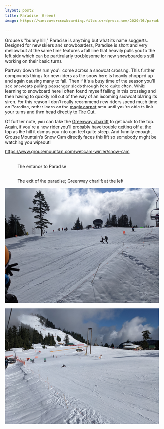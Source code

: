 ```yaml
---
layout: post2
title: Paradise (Green)
image: https://vancouversnowboarding.files.wordpress.com/2020/03/paradise.png

---
```

Grouse's "bunny hill," Paradise is anything but what its name suggests. Designed for new skiers and snowboarders, Paradise is short and very mellow but at the same time features a fall line that heavily pulls you to the left side which can be particularly troublesome for new snowboarders still working on their basic turns.

Partway down the run you'll come across a snowcat crossing. This further compounds things for new riders as the snow here is heavily chopped up and again causing many to fall. Then if it's a busy time of the season you'll see snowcats pulling passenger sleds through here quite often. While learning to snowboard here I often found myself falling in this crossing and then having to quickly roll out of the way of an incoming snowcat blaring its siren. For this reason I don't really recommend new riders spend much time on Paradise, rather learn on the [magic carpet](/grouse/magic-carpet/) area until you're able to link your turns and then head directly to [The Cut](/grouse/the-cut/).

Of further note, you can take the [Greenway chairlift](/grouse/greenway-chair/) to get back to the top. Again, if you're a new rider you'll probably have trouble getting off at the top as the hill it dumps you into can feel quite steep. And funnily enough, Grouse Mountain's Snow Cam directly faces this lift so somebody might be watching you wipeout!

https://www.grousemountain.com/webcam-winter/snow-cam

<figure class="wp-block-image"><img src="https://lh3.googleusercontent.com/SyauE3a8BOP4hB27ZColP80mfMgX_SI_eF5djuy_ZyetSLwh8TnS1gvFUbrQbPuSCM6kgk4OVA-otOABYFxKy5gfOtVqTTUa1KI8D5qrD1RFDYBx85JhoYVj8mZ94OqfpEKISmThV3KYqB7DVcJ1vrQsHtPHpO2Bdtv2hz-nvuSeU1VZpMHV7kINj7lRRGpUsveTHzA08ANDiAs8dCdE_39IDMhc8EdAxuIdAtSsBscF0yMtjC8_9fl5dBOHha_ybwbOjFevNLDc0yBDRReYJ_RH4t_Qws2GHu8wMhGJ2Objwwynil4WKPCfE71oGtB_6-CSxnwCodCD6RhqZzbgAvQ4d1C4gqmEaNAB3Y9pjA8jGXPIPeDE8R21ECVIsw9qVTeUvDlarrRZQnw6BwxKNRHXnuB8MfpXUUmgxANuSXhX-zEYYv3D3fcNoA1WzEiaxDAyqgTePU6q-u2WH57hOwgjYakR7nFShjsAvxaEqPokbHHhGxMZBv17HhMup7nKWEjMnR5lXDm-1a-MPYH-LE2L8XfI04fMK5GyrxZytON4huI-3vpZ0lhBpVRdmLTmofk_BrrD1UzUpmmQXH9HecZPcgZb7E__sqHhqfXDWBd-1n40vbkXkFTmROXAzkgmfRiz0b1s7IIGr4PkiNkcul5I3oasobRcN2Hm_B1MA0SKdjneEd5A0qwjGofzjc7aDjc-ntid3pooFFX4EDc0wmkYcQhRquZeu2EgEnXZresF36XA4W3aypg=w1824-h1368-no" alt="" /><figcaption>The entance to Paradise</figcaption></figure>

<figure class="wp-block-image"><img src="https://lh3.googleusercontent.com/ocM0Qrwg1AEYWrpHi-lwRU_UZYfDXaKZBS71wUoo22Af0jQVu7qLbEwkEl7HuIyMkhLhy2efiK1rRSpPka-CKt9AsOkLwWkTZxxw2mKZ8W732nGvnmJkw-V6C3NnFMgrs4Oe-cG75peCkZc_DFEREJEWeUs4r41NUvdqzUEcWiO6P3-oflPwcwmxicQxb64zT_Y0NEu2rE2QXyU0f2epdrzbP2V0ekae0Kh3XKSJYWqxRUqr-6YzoVu-FnVcE01de1oJXAlyv3dXd8Xn7EEy22fwQKEbuWd73aJ5gGQ0Iyrl5S98BIUBUPBFpUKfnLMRBbp14Ad3Libzxb_wPDlrwVwEQi25GsBe0eMReYGLhaFZlISwVIgOuZqPe-r403ZL2H7RBZk2ixB2jqwwAIADYZ1ZKn36tPN6M7VnbcJS8EC_UDkH6clCG942t6KduBZAit8_62pf1KSBIlavK4hc63R3EdOjv53nfs7kG5Q0VJyQVZQYhyEDPyDGL4INIX7zpcaY00O9k6fjJo2OCBJtw4iY-5S2E3Xvv59FZLxziacvlMpGasx9Bw5SKp1uqiYf6QQNhIakm7UYDMM9B-yVvBVBCbzAcbnN1DugT9m1xB-uqz_n4eXOPdY31KhsIcF0TO4JcT9gJW-oyjdpuPTYp3Joj55EoazSV9xJqTA71kXq5gHpCgFIrZ5s9bZ9x6Ly6dYWc1CFfkCsvk9UxZzdMbynJaYoNuWbeEeMXG2sH07x8jObBBZHLvE=w1824-h1368-no" alt="" /><figcaption>The exit of the paradise; Greenway charlift at the left</figcaption></figure>

![](/assets/images/2022-03-04-paradise1.jpg)

![](/assets/images/2022-03-04-paradise2.jpg)
